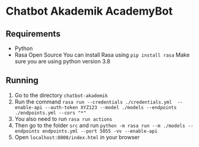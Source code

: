 # Chatbot Akademik AcademyBot

## Requirements

- Python
- Rasa Open Source
    You can install Rasa using `pip install rasa`
    Make sure you are using python version 3.8

## Running

1. Go to the directory `chatbot-akademik`
2. Run the command `rasa run --credentials ./credentials.yml  --enable-api --auth-token XYZ123 --model ./models --endpoints ./endpoints.yml --cors "*"`
3. You also need to run `rasa run actions`
4. Then go to the folder `src` and run `python -m rasa run --m ./models --endpoints endpoints.yml --port 5055 -vv --enable-api`
5. Open `localhost:8000/index.html` in your browser

